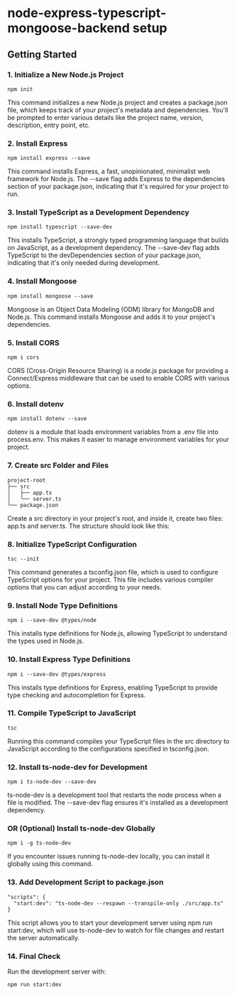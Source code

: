 # node-express-typescript-mongoose-backend setup

## Getting Started

### 1. Initialize a New Node.js Project

<pre><code>npm init
</code></pre>
This command initializes a new Node.js project and creates a package.json file, which keeps track of your project's metadata and dependencies. You'll be prompted to enter various details like the project name, version, description, entry point, etc.

### 2. Install Express
 
<pre><code>npm install express --save</code></pre>
This command installs Express, a fast, unopinionated, minimalist web framework for Node.js. The --save flag adds Express to the dependencies section of your package.json, indicating that it's required for your project to run.

### 3. Install TypeScript as a Development Dependency

<pre><code>npm install typescript --save-dev
</code></pre>
This installs TypeScript, a strongly typed programming language that builds on JavaScript, as a development dependency. The --save-dev flag adds TypeScript to the devDependencies section of your package.json, indicating that it's only needed during development.

### 4. Install Mongoose

<pre><code>npm install mongoose --save
</code></pre>
Mongoose is an Object Data Modeling (ODM) library for MongoDB and Node.js. This command installs Mongoose and adds it to your project's dependencies.

### 5. Install CORS

<pre><code>npm i cors
</code></pre>
CORS (Cross-Origin Resource Sharing) is a node.js package for providing a Connect/Express middleware that can be used to enable CORS with various options.

### 6. Install dotenv

<pre><code>npm install dotenv --save
</code></pre>
dotenv is a module that loads environment variables from a .env file into process.env. This makes it easier to manage environment variables for your project.

### 7. Create src Folder and Files

<pre><code>project-root
├── src
│   ├── app.ts
│   └── server.ts
└── package.json
</code></pre>
Create a src directory in your project's root, and inside it, create two files: app.ts and server.ts. The structure should look like this:

### 8. Initialize TypeScript Configuration

<pre><code>tsc --init
</code></pre>
This command generates a tsconfig.json file, which is used to configure TypeScript options for your project. This file includes various compiler options that you can adjust according to your needs.

### 9. Install Node Type Definitions

<pre><code>npm i --save-dev @types/node
</code></pre>
This installs type definitions for Node.js, allowing TypeScript to understand the types used in Node.js.

### 10. Install Express Type Definitions

<pre><code>npm i --save-dev @types/express
</code></pre>
This installs type definitions for Express, enabling TypeScript to provide type checking and autocompletion for Express.

### 11. Compile TypeScript to JavaScript

<pre><code>tsc
</code></pre>
Running this command compiles your TypeScript files in the src directory to JavaScript according to the configurations specified in tsconfig.json.

### 12. Install ts-node-dev for Development

<pre><code>npm i ts-node-dev --save-dev
</code></pre>
ts-node-dev is a development tool that restarts the node process when a file is modified. The --save-dev flag ensures it's installed as a development dependency.

### OR (Optional) Install ts-node-dev Globally

<pre><code>npm i -g ts-node-dev
</code></pre>
If you encounter issues running ts-node-dev locally, you can install it globally using this command.

### 13. Add Development Script to package.json

<pre><code>"scripts": {
  "start:dev": "ts-node-dev --respawn --transpile-only ./src/app.ts"
}
</code></pre>
This script allows you to start your development server using npm run start:dev, which will use ts-node-dev to watch for file changes and restart the server automatically.

### 14. Final Check
Run the development server with:

<pre><code>npm run start:dev
</code></pre>





